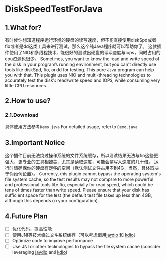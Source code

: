 # DiskSpeedTestForJava

## 1.What for?

有时候你想知道程序运行环境的硬盘的读写速度，但不能直接使用diskSpd或者fio或者是dd这类工具来进行测试，那么这个纯Java程序就可以帮助你了。
这款插件使用了NIO和多线程技术，能很好的测试出硬盘的读写速度与iops，同时占用的cpu资源也很少。
Sometimes, you want to know the read and write speed of the disk in your program’s running environment, but you can't
directly use tools like diskSpd, fio, or dd for testing. This pure Java program can help you with that.
This plugin uses NIO and multi-threading technologies to accurately test the disk's read/write speed and IOPS, while
consuming very little CPU resources.

## 2.How to use?

### 2.1.Download

具体使用方法参考`Demo.java`
For detailed usage, refer to `Demo.java`

## 3.Important Notice

这个插件目前无法绕过操作系统的文件系统缓存，所以测试结果无法与fio这些更强大、更专业的工具相媲美，尤其是读取速度，可能会是写入速度的几十倍。
运行时请确保你的硬盘有足够的空间（默认测试文件占用不到4G，当然，具体取决于你如何设置）。
Currently, this plugin cannot bypass the operating system's file system cache, so the test results may not compare to
more powerful and professional tools like fio, especially for read speed, which could be tens of times faster than write
speed.
Please ensure that your disk has sufficient space for the test (the default test file takes up less than 4GB, although
this depends on your configuration).

## 4.Future Plan

- [ ] 优化代码，提高性能
- [ ] 使用JNI等技术绕过文件系统缓存（可以考虑借用[jaydio](https://github.com/smacke/jaydio)
  和 [kdio](https://github.com/lexburner/kdio)）
- [ ] Optimize code to improve performance
- [ ] Use JNI or other technologies to bypass the file system cache (consider
  leveraging [jaydio](https://github.com/smacke/jaydio) and [kdio](https://github.com/lexburner/kdio))